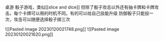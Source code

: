桌游
骰子游戏，类似[[slice and dice]]
但除了骰子攻击以外还有抽卡牌和卡牌攻击。每个卡牌可以用的时机不同。有的可以给自己技能升级
防御骰子只能投一次，攻击可以随便选择骰子掷三次

![[Pasted image 20230120021748.png]]
![[Pasted image 20230120021620.png]]